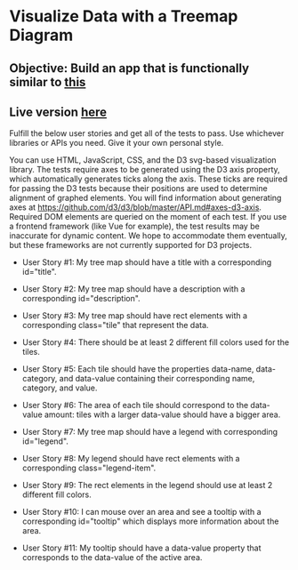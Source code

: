 # Visualize Data with a Treemap Diagram

## Objective: Build an app that is functionally similar to [this](https://treemap-diagram.freecodecamp.rocks)

## Live version [here](https://codepen.io/reggr0y/pen/poOMZNd?editors=0110)

Fulfill the below user stories and get all of the tests to pass. Use whichever libraries or APIs you need. Give it your own personal style.

You can use HTML, JavaScript, CSS, and the D3 svg-based visualization library. The tests require axes to be generated using the D3 axis property, which automatically generates ticks along the axis. These ticks are required for passing the D3 tests because their positions are used to determine alignment of graphed elements. You will find information about generating axes at https://github.com/d3/d3/blob/master/API.md#axes-d3-axis. Required DOM elements are queried on the moment of each test. If you use a frontend framework (like Vue for example), the test results may be inaccurate for dynamic content. We hope to accommodate them eventually, but these frameworks are not currently supported for D3 projects.

* User Story #1: My tree map should have a title with a corresponding id="title".

* User Story #2: My tree map should have a description with a corresponding id="description".

* User Story #3: My tree map should have rect elements with a corresponding class="tile" that represent the data.

* User Story #4: There should be at least 2 different fill colors used for the tiles.

* User Story #5: Each tile should have the properties data-name, data-category, and data-value containing their corresponding name, category, and value.

* User Story #6: The area of each tile should correspond to the data-value amount: tiles with a larger data-value should have a bigger area.

* User Story #7: My tree map should have a legend with corresponding id="legend".

* User Story #8: My legend should have rect elements with a corresponding class="legend-item".

* User Story #9: The rect elements in the legend should use at least 2 different fill colors.

* User Story #10: I can mouse over an area and see a tooltip with a corresponding id="tooltip" which displays more information about the area.

* User Story #11: My tooltip should have a data-value property that corresponds to the data-value of the active area.
